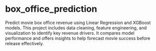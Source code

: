 # box_office_prediction
Predict movie box office revenue using Linear Regression and XGBoost models. This project includes data cleaning, feature engineering, and visualization to identify key revenue drivers. It compares model performance and offers insights to help forecast movie success before release effectively.
